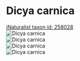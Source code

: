 
Dicya carnica
=============
  
[iNaturalist taxon id: 258028](https://www.inaturalist.org/taxa/258028)  
![Dicya carnica](https://inaturalist-open-data.s3.amazonaws.com/photos/224040624/medium.jpeg)  
![Dicya carnica](https://inaturalist-open-data.s3.amazonaws.com/photos/224040662/medium.jpeg)  
![Dicya carnica](https://inaturalist-open-data.s3.amazonaws.com/photos/224040624/medium.jpeg)  
![Dicya carnica](https://inaturalist-open-data.s3.amazonaws.com/photos/224040662/medium.jpeg)
